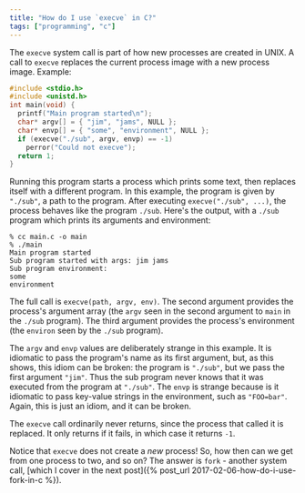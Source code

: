 ```yaml
---
title: "How do I use `execve` in C?"
tags: ["programming", "c"]
---
```


The `execve` system call is part of how new processes are created in UNIX. A call to `execve` replaces the current process image with a new process image. Example:

```c
#include <stdio.h>
#include <unistd.h>
int main(void) {
  printf("Main program started\n");
  char* argv[] = { "jim", "jams", NULL };
  char* envp[] = { "some", "environment", NULL };
  if (execve("./sub", argv, envp) == -1)
    perror("Could not execve");
  return 1;
}
```

Running this program starts a process which prints some text, then replaces itself with a different program. In this example, the program is given by `"./sub"`, a path to the program. After executing `execve("./sub", ...)`, the process behaves like the program `./sub`. Here's the output, with a `./sub` program which prints its arguments and environment:

```
% cc main.c -o main
% ./main
Main program started
Sub program started with args: jim jams
Sub program environment:
some
environment
```

The full call is `execve(path, argv, env)`. The second argument provides the process's argument array (the `argv` seen in the second argument to `main` in the `./sub` program). The third argument provides the process's environment (the `environ` seen by the `./sub` program).

The `argv` and `envp` values are deliberately strange in this example. It is idiomatic to pass the program's name as its first argument, but, as this shows, this idiom can be broken: the program is `"./sub"`, but we pass the first argument `"jim"`. Thus the sub program never knows that it was executed from the program at `"./sub"`. The `envp` is strange because is it idiomatic to pass key-value strings in the environment, such as `"FOO=bar"`. Again, this is just an idiom, and it can be broken.

The `execve` call ordinarily never returns, since the process that called it is replaced. It only returns if it fails, in which case it returns `-1`.

Notice that `execve` does not create a _new_ process! 
So, how then can we get from one process to two, and so on? 
The answer is `fork` - another system call, 
[which I cover in the next post]({% post_url 2017-02-06-how-do-i-use-fork-in-c %}).
